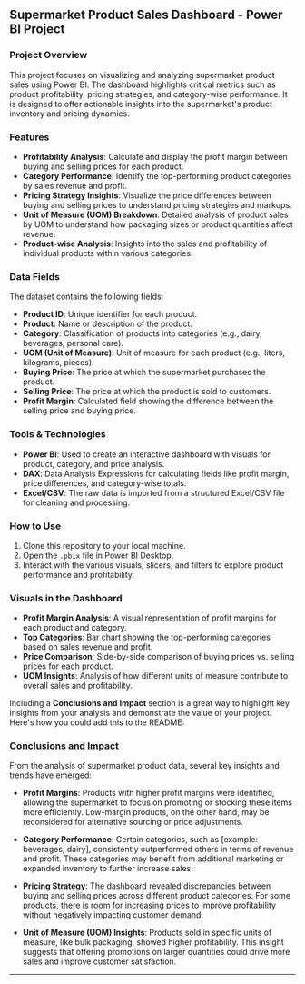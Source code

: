 ## Supermarket Product Sales Dashboard - Power BI Project

### Project Overview

This project focuses on visualizing and analyzing supermarket product sales using Power BI. The dashboard highlights critical metrics such as product profitability, pricing strategies, and category-wise performance. It is designed to offer actionable insights into the supermarket's product inventory and pricing dynamics.

### Features

- **Profitability Analysis**: Calculate and display the profit margin between buying and selling prices for each product.
- **Category Performance**: Identify the top-performing product categories by sales revenue and profit.
- **Pricing Strategy Insights**: Visualize the price differences between buying and selling prices to understand pricing strategies and markups.
- **Unit of Measure (UOM) Breakdown**: Detailed analysis of product sales by UOM to understand how packaging sizes or product quantities affect revenue.
- **Product-wise Analysis**: Insights into the sales and profitability of individual products within various categories.

### Data Fields

The dataset contains the following fields:

- **Product ID**: Unique identifier for each product.
- **Product**: Name or description of the product.
- **Category**: Classification of products into categories (e.g., dairy, beverages, personal care).
- **UOM (Unit of Measure)**: Unit of measure for each product (e.g., liters, kilograms, pieces).
- **Buying Price**: The price at which the supermarket purchases the product.
- **Selling Price**: The price at which the product is sold to customers.
- **Profit Margin**: Calculated field showing the difference between the selling price and buying price.

### Tools & Technologies

- **Power BI**: Used to create an interactive dashboard with visuals for product, category, and price analysis.
- **DAX**: Data Analysis Expressions for calculating fields like profit margin, price differences, and category-wise totals.
- **Excel/CSV**: The raw data is imported from a structured Excel/CSV file for cleaning and processing.

### How to Use

1. Clone this repository to your local machine.
2. Open the `.pbix` file in Power BI Desktop.
3. Interact with the various visuals, slicers, and filters to explore product performance and profitability.

### Visuals in the Dashboard

- **Profit Margin Analysis**: A visual representation of profit margins for each product and category.
- **Top Categories**: Bar chart showing the top-performing categories based on sales revenue and profit.
- **Price Comparison**: Side-by-side comparison of buying prices vs. selling prices for each product.
- **UOM Insights**: Analysis of how different units of measure contribute to overall sales and profitability.

Including a **Conclusions and Impact** section is a great way to highlight key insights from your analysis and demonstrate the value of your project. Here's how you could add this to the README:

### Conclusions and Impact

From the analysis of supermarket product data, several key insights and trends have emerged:

- **Profit Margins**: Products with higher profit margins were identified, allowing the supermarket to focus on promoting or stocking these items more efficiently. Low-margin products, on the other hand, may be reconsidered for alternative sourcing or price adjustments.
  
- **Category Performance**: Certain categories, such as [example: beverages, dairy], consistently outperformed others in terms of revenue and profit. These categories may benefit from additional marketing or expanded inventory to further increase sales.

- **Pricing Strategy**: The dashboard revealed discrepancies between buying and selling prices across different product categories. For some products, there is room for increasing prices to improve profitability without negatively impacting customer demand.

- **Unit of Measure (UOM) Insights**: Products sold in specific units of measure, like bulk packaging, showed higher profitability. This insight suggests that offering promotions on larger quantities could drive more sales and improve customer satisfaction.

---
